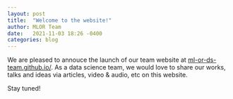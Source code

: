 ```yaml
---
layout: post
title:  "Welcome to the website!"
author: MLOR Team
date:   2021-11-03 18:26 -0400
categories: blog
---
```

We are pleased to annouce the launch of our team website at <a href="https://ml-or-ds-team.github.io/">ml-or-ds-team.github.io/</a>. As a data science team, we would love to share our works, talks and ideas via articles, video &amp; audio, etc on this website. 

Stay tuned!

